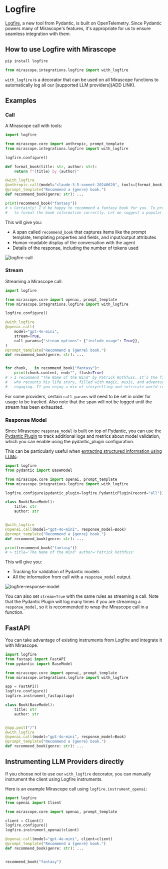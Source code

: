 # Logfire

[Logfire](https://docs.pydantic.dev/logfire/), a new tool from Pydantic, is built on OpenTelemetry. Since Pydantic powers many of Mirascope's features, it's appropriate for us to ensure seamless integration with them.

## How to use Logfire with Mirascope

```python
pip install logfire

from mirascope.integrations.logfire import with_logfire
```

`with_logfire` is a decorator that can be used on all Mirascope functions to automatically log all our [supported LLM providers](ADD LINK).

## Examples

### Call

A Mirascope call with tools:

```python
import logfire

from mirascope.core import anthropic, prompt_template
from mirascope.integrations.logfire import with_logfire

logfire.configure()

def format_book(title: str, author: str):
    return f"{title} by {author}"

@with_logfire
@anthropic.call(model="claude-3-5-sonnet-20240620", tools=[format_book])
@prompt_template("Recommend a {genre} book.")
def recommend_book(genre: str): ...

print(recommend_book("fantasy"))
# > Certainly! I'd be happy to recommend a fantasy book for you. To provide a specific recommendation, I'll need to use the available tool
#   to format the book information correctly. Let me suggest a popular and widely acclaimed fantasy novel for you.
```

This will give you:

* A span called `recommend_book` that captures items like the prompt template, templating properties and fields, and input/output attributes
* Human-readable display of the conversation with the agent
* Details of the response, including the number of tokens used

![logfire-call](../assets/logfire-call.png)

### Stream

Streaming a Mirascope call:

```python
import logfire

from mirascope.core import openai, prompt_template
from mirascope.integrations.logfire import with_logfire

logfire.configure()

@with_logfire
@openai.call(
    model="gpt-4o-mini",
    stream=True,
    call_params={"stream_options": {"include_usage": True}},
)
@prompt_template("Recommend a {genre} book.")
def recommend_book(genre: str): ...


for chunk, _ in recommend_book("fantasy"):
    print(chunk.content, end="", flush=True)
# > I recommend "The Name of the Wind" by Patrick Rothfuss. It’s the first book in the "Kingkiller Chronicle" series and follows the story of Kvothe, a legendary figure 
#   who recounts his life story, filled with magic, music, and adventure. The writing is lyrical, the world-building is rich, and the character development is deeply 
#   engaging. If you enjoy a mix of storytelling and intricate world creation, this book is a great choice!
```

For some providers, certain `call_params` will need to be set in order for usage to be tracked.
Also note that the span will not be logged until the stream has been exhausted.

### Response Model

Since Mirascope `response_model` is built on top of [Pydantic](https://docs.pydantic.dev/latest/), you can use the [Pydantic Plugin](https://docs.pydantic.dev/latest/concepts/plugins/) to track additional logs and metrics about model validation, which you can enable using the pydantic_plugin configuration.

This can be particularly useful when [extracting structured information using LLMs](https://docs.mirascope.io/latest/learn/response_models/):

```python
import logfire
from pydantic import BaseModel

from mirascope.core import openai, prompt_template
from mirascope.integrations.logfire import with_logfire

logfire.configure(pydantic_plugin=logfire.PydanticPlugin(record="all"))

class Book(BaseModel):
    title: str
    author: str


@with_logfire
@openai.call(model="gpt-4o-mini", response_model=Book)
@prompt_template("Recommend a {genre} book.")
def recommend_book(genre: str): ...

print(recommend_book("fantasy"))
# > title='The Name of the Wind' author='Patrick Rothfuss'
```

This will give you:

* Tracking for validation of Pydantic models
* All the information from call with a `response_model` output.

![logfire-response-model](../assets/logfire-response-model.png)

You can also set `stream=True` with the same rules as streaming a call. Note that the Pydantic Plugin will log many times if you are streaming a `response_model`, so it is recommended to wrap the Mirascope call in a function.

## FastAPI

You can take advantage of existing instruments from Logfire and integrate it with Mirascope.

```python
import logfire
from fastapi import FastAPI
from pydantic import BaseModel

from mirascope.core import openai, prompt_template
from mirascope.integrations.logfire import with_logfire

app = FastAPI()
logfire.configure()
logfire.instrument_fastapi(app)

class Book(BaseModel):
    title: str
    author: str


@app.post("/")
@with_logfire
@openai.call(model="gpt-4o-mini", response_model=Book)
@prompt_template("Recommend a {genre} book.")
def recommend_book(genre: str): ...
```

## Instrumenting LLM Providers directly

If you choose not to use our `with_logfire` decorator, you can manually instrument the client using Logfire instruments.

Here is an example Mirascope call using `logfire.instrument_openai`:

```python
import logfire
from openai import Client

from mirascope.core import openai, prompt_template

client = Client()
logfire.configure()
logfire.instrument_openai(client)

@openai.call(model="gpt-4o-mini", client=client)
@prompt_template("Recommend a {genre} book.")
def recommend_book(genre: str): ...


recommend_book("fantasy")
```
